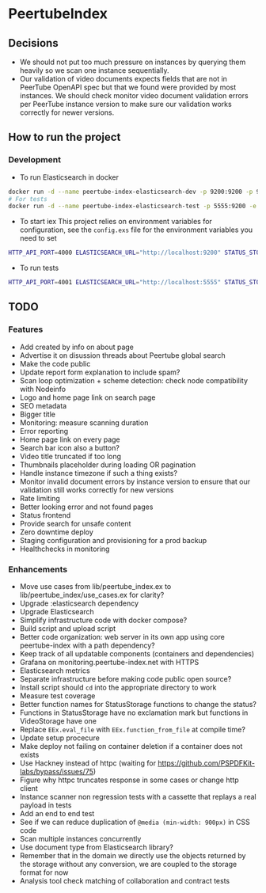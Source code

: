 # PeertubeIndex

## Decisions
- We should not put too much pressure on instances by querying them heavily so we scan one instance sequentially.
- Our validation of video documents expects fields that are not in PeerTube OpenAPI spec but that we found were provided by most instances.
We should check monitor video document validation errors per PeerTube instance version to make sure our validation works correctly for newer versions.


## How to run the project
### Development
- To run Elasticsearch in docker
```bash
docker run -d --name peertube-index-elasticsearch-dev -p 9200:9200 -p 9300:9300 -e "discovery.type=single-node" docker.elastic.co/elasticsearch/elasticsearch:6.6.0
# For tests
docker run -d --name peertube-index-elasticsearch-test -p 5555:9200 -e "discovery.type=single-node" docker.elastic.co/elasticsearch/elasticsearch:6.6.0
```

- To start iex
This project relies on environment variables for configuration, see the `config.exs` file for the environment variables you need to set
```bash
HTTP_API_PORT=4000 ELASTICSEARCH_URL="http://localhost:9200" STATUS_STORAGE_DIRECTORY="status_storage_dev" iex -S mix
```

- To run tests
```bash
HTTP_API_PORT=4001 ELASTICSEARCH_URL="http://localhost:5555" STATUS_STORAGE_DIRECTORY="status_storage_test" mix test
```

## TODO
### Features
- Add created by info on about page
- Advertise it on disussion threads about Peertube global search
- Make the code public
- Update report form explanation to include spam?
- Scan loop optimization + scheme detection: check node compatibility with Nodeinfo
- Logo and home page link on search page
- SEO metadata
- Bigger title
- Monitoring: measure scanning duration
- Error reporting
- Home page link on every page
- Search bar icon also a button?
- Video title truncated if too long
- Thumbnails placeholder during loading OR pagination
- Handle instance timezone if such a thing exists?
- Monitor invalid document errors by instance version to ensure that our validation still works correctly for new versions
- Rate limiting
- Better looking error and not found pages
- Status frontend
- Provide search for unsafe content
- Zero downtime deploy
- Staging configuration and provisioning for a prod backup
- Healthchecks in monitoring

### Enhancements
- Move use cases from lib/peertube_index.ex to lib/peertube_index/use_cases.ex for clarity?
- Upgrade :elasticsearch dependency
- Upgrade Elasticsearch
- Simplify infrastructure code with docker compose?
- Build script and upload script
- Better code organization: web server in its own app using core peertube-index with a path dependency?
- Keep track of all updatable components (containers and dependencies)
- Grafana on monitoring.peertube-index.net with HTTPS
- Elasticsearch metrics
- Separate infrastructure before making code public open source?
- Install script should `cd` into the appropriate directory to work
- Measure test coverage
- Better function names for StatusStorage functions to change the status?
- Functions in StatusStorage have no exclamation mark but functions in VideoStorage have one
- Replace `EEx.eval_file` with `EEx.function_from_file` at compile time?
- Update setup procecure
- Make deploy not failing on container deletion if a container does not exists
- Use Hackney instead of httpc (waiting for https://github.com/PSPDFKit-labs/bypass/issues/75)
- Figure why httpc truncates response in some cases or change http client
- Instance scanner non regression tests with a cassette that replays a real payload in tests
- Add an end to end test
- See if we can reduce duplication of `@media (min-width: 900px)` in CSS code
- Scan multiple instances concurrently
- Use document type from Elasticsearch library?
- Remember that in the domain we directly use the objects returned by the storage without any conversion, we are coupled to the storage format for now
- Analysis tool check matching of collaboration and contract tests
